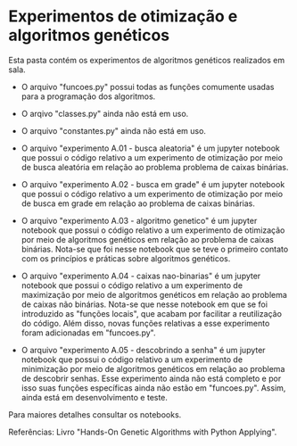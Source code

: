 # Experimentos de otimização e algoritmos genéticos

Esta pasta contém os experimentos de algoritmos genéticos realizados em sala.

+ O arquivo "funcoes.py" possui todas as funções comumente usadas para a programação dos algoritmos.

+ O arqivo "classes.py" ainda não está em uso.

+ O arquivo "constantes.py" ainda não está em uso.

+ O arquivo "experimento A.01 - busca aleatoria" é um jupyter notebook que possui o código relativo a um experimento de otimização por meio de busca aleatória em relação ao problema problema de caixas binárias. 

+ O arquivo "experimento A.02 - busca em grade" é um jupyter notebook que possui o código relativo a um experimento de otimização por meio de busca em grade em relação ao problema de caixas binárias.

+ O arquivo "experimento A.03 - algoritmo genetico" é um jupyter notebook que possui o código relativo a um experimento de otimização por meio de algoritmos genéticos em relação ao problema de caixas binárias. Nota-se que foi nesse notebook que se teve o primeiro contato com os princípios e práticas sobre algoritmos genéticos.

+ O arquivo "experimento A.04 - caixas nao-binarias" é um jupyter notebook que possui o código relativo a um experimento de maximização por meio de algoritmos genéticos em relação ao problema de caixas não binárias. Nota-se que nesse notebook em que se foi introduzido as "funções locais", que acabam por facilitar a reutilização do código. Além disso, novas funções relativas a esse experimento foram adicionadas em "funcoes.py".

+ O arquivo "experimento A.05 - descobrindo a senha" é um jupyter notebook que possui o código relativo a um experimento de minimização por meio de algoritmos genéticos em relação ao problema de descobrir senhas. Esse experimento ainda não está completo e por isso suas funções específicas ainda não estão em "funcoes.py". Assim, ainda está em desenvolvimento e teste.


Para maiores detalhes consultar os notebooks.

Referências:
Livro "Hands-On Genetic Algorithms with Python Applying".